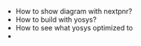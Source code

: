 - How to show diagram with nextpnr?
- How to build with yosys?
- How to see what yosys optimized to
-